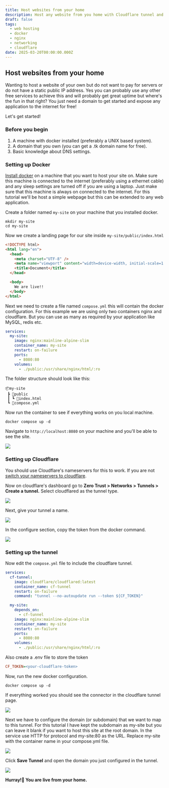```yaml
---
title: Host websites from your home
description: Host any website from you home with Cloudflare tunnel and docker
draft: false
tags:
  - web hosting
  - docker
  - nginx
  - networking
  - cloudflare
date: 2025-03-20T00:00:00.000Z
---
```


## Host websites from your home

Wanting to host a website of your own but do not want to pay for servers or do not have a static public IP address. Yes you can probably use any other free services to achieve this and will probably get great uptime but where's the fun in that right? You just need a domain to get started and expose any application to the internet for free!

Let's get started!

### Before you begin

1. A machine with docker installed (preferably a UNIX based system).
2. A domain that you own (you can get a .tk domain name for free).
3. Basic knowledge about DNS settings.

### Setting up Docker

[Install docker](https://docs.docker.com/engine/install/) on a machine that you want to host your site on. Make sure this machine is connected to the internet (preferably using a ethernet cable) and any sleep settings are turned off if you are using a laptop. Just make sure that this machine is always on connected to the internet. For this tutorial we'll be host a simple webpage but this can be extended to any web application.

Create a folder named `my-site` on your machine that you installed docker.

```shell
mkdir my-site
cd my-site
```

Now we create a landing page for our site inside `my-site/public/index.html`

```html
<!DOCTYPE html>
<html lang="en">
  <head>
    <meta charset="UTF-8" />
    <meta name="viewport" content="width=device-width, initial-scale=1.0" />
    <title>Document</title>
  </head>

  <body>
    We are live!!
  </body>
</html>
```

Next we need to create a file named `compose.yml` this will contain the docker configuration. For this example we are using only two containers nginx and cloudflare. But you can use as many as required by your application like MySQL, redis etc.

```yaml
services:
  my-site:
    image: nginx:mainline-alpine-slim
    container_name: my-site
    restart: on-failure
    ports:
      - 8080:80
    volumes:
      - ./public:/usr/share/nginx/html/:ro
```

The folder structure should look like this:

```
📦my-site
 ┣ 📂public
 ┃ ┗ 📜index.html
 ┗ 📜compose.yml
```

Now run the container to see if everything works on you local machine.

```shell
docker compose up -d
```

Navigate to `http://localhost:8080` on your machine and you'll be able to see the site.

![](/host-sites-at-home/1.webp)

### Setting up Cloudflare

You should use Cloudflare's nameservers for this to work. If you are not [switch your nameservers to cloudflare](https://developers.cloudflare.com/dns/zone-setups/full-setup/setup/).

Now on cloudflare's dashboard go to **Zero Trust > Networks > Tunnels > Create a tunnel.** Select cloudflared as the tunnel type.

![](/host-sites-at-home/2.webp)

Next, give your tunnel a name.

![](/host-sites-at-home/3.webp)

In the configure section, copy the token from the docker command.

![](/host-sites-at-home/4.webp)

### Setting up the tunnel

Now edit the `compose.yml` file to include the cloudflare tunnel.

```yaml
services:
  cf-tunnel:
    image: cloudflare/cloudflared:latest
    container_name: cf-tunnel
    restart: on-failure
    command: "tunnel --no-autoupdate run --token ${CF_TOKEN}"

  my-site:
    depends_on:
      - cf-tunnel
    image: nginx:mainline-alpine-slim
    container_name: my-site
    restart: on-failure
    ports:
      - 8080:80
    volumes:
      - ./public:/usr/share/nginx/html/:ro
```

Also create a .env file to store the token

```ini
CF_TOKEN=<your-cloudflare-token>
```

Now, run the new docker configuration.

```shell
docker compose up -d
```

If everything worked you should see the connector in the cloudflare tunnel page.

![](/host-sites-at-home/5.webp)

Next we have to configure the domain (or subdomain) that we want to map to this tunnel. For this tutorial I have kept the subdomain as my-site but you can leave it blank if you want to host this site at the root domain. In the service use HTTP for protocol and my-site:80 as the URL. Replace my-site with the container name in your compose.yml file.

![](/host-sites-at-home/6.webp)

Click **Save Tunnel** and open the domain you just configured in the tunnel.

![](/host-sites-at-home/7.webp)

**Hurray!🎉 You are live from your home.**
